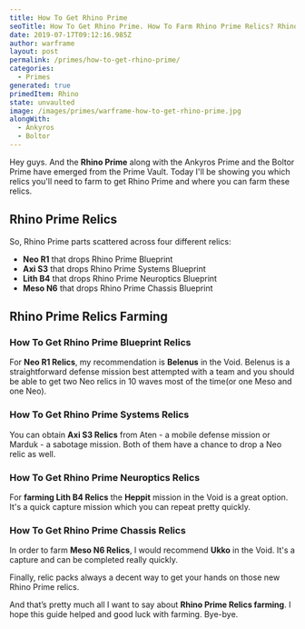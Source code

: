 ```yaml
---
title: How To Get Rhino Prime
seoTitle: How To Get Rhino Prime. How To Farm Rhino Prime Relics? Rhino Prime Unvaulted!
date: 2019-07-17T09:12:16.985Z
author: warframe
layout: post
permalink: /primes/how-to-get-rhino-prime/
categories:
  - Primes
generated: true
primedItem: Rhino
state: unvaulted
image: /images/primes/warframe-how-to-get-rhino-prime.jpg
alongWith:
  - Ankyros
  - Boltor
---
```

<p>Hey guys. And the <strong>Rhino Prime</strong> along with the Ankyros Prime and the Boltor Prime have emerged from the Prime Vault. Today I'll be showing you which relics you'll need to farm to get Rhino Prime and where you can farm these relics. </p><!--more--><h2>Rhino Prime Relics</h2><p>So, Rhino Prime parts scattered across four different relics:</p><ul><li><b>Neo R1</b> that drops Rhino Prime Blueprint</li><li><b>Axi S3</b> that drops Rhino Prime Systems Blueprint</li><li><b>Lith B4</b> that drops Rhino Prime Neuroptics Blueprint</li><li><b>Meso N6</b> that drops Rhino Prime Chassis Blueprint</li></ul><h2>Rhino Prime Relics Farming</h2><h3>How To Get Rhino Prime Blueprint Relics</h3><p>For <b>Neo R1 Relics</b>, my recommendation is <b>Belenus</b> in the Void. Belenus is a straightforward defense mission best attempted with a team and you should be able to get two Neo relics in 10 waves most of the time(or one Meso and one Neo).</p><h3>How To Get Rhino Prime Systems Relics</h3><p>You can obtain <b>Axi S3 Relics</b> from Aten - a mobile defense mission or Marduk - a sabotage mission. Both of them have a chance to drop a Neo relic as well.</p><h3>How To Get Rhino Prime Neuroptics Relics</h3><p>For <strong>farming Lith B4 Relics</strong> the <b>Heppit</b> mission in the Void is a great option. It's a quick capture mission which you can repeat pretty quickly.</p><h3>How To Get Rhino Prime Chassis Relics</h3><p>In order to farm <b>Meso N6 Relics</b>, I would recommend <b>Ukko</b> in the Void. It's a capture and can be completed really quickly.</p><p>Finally, relic packs always a decent way to get your hands on those new Rhino Prime relics.</p><p>And that’s pretty much all I want to say about <strong>Rhino Prime Relics farming</strong>. I hope this guide helped and good luck with farming. Bye-bye.</p>
